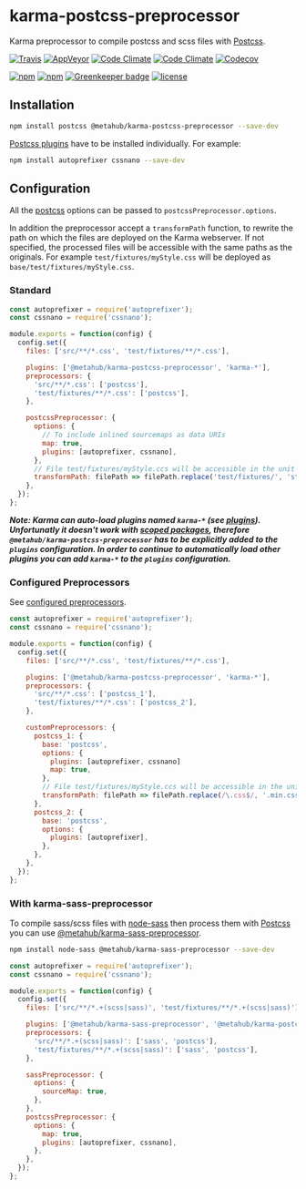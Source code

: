 # **karma-postcss-preprocessor**

Karma preprocessor to compile postcss and scss files with [Postcss](https://github.com/postcss/postcss).

[![Travis](https://img.shields.io/travis/vanduynslagerp/karma-postcss-preprocessor.svg)](https://travis-ci.org/vanduynslagerp/karma-postcss-preprocessor)
[![AppVeyor](https://img.shields.io/appveyor/ci/vanduynslagerp/karma-postcss-preprocessor.svg)](https://ci.appveyor.com/project/vanduynslagerp/karma-postcss-preprocessor)
[![Code Climate](https://img.shields.io/codeclimate/github/vanduynslagerp/karma-postcss-preprocessor.svg)](https://codeclimate.com/github/vanduynslagerp/karma-postcss-preprocessor)
[![Code Climate](https://img.shields.io/codeclimate/issues/github/vanduynslagerp/karma-postcss-preprocessor.svg)](https://codeclimate.com/github/vanduynslagerp/karma-postcss-preprocessor/issues)
[![Codecov](https://img.shields.io/codecov/c/github/vanduynslagerp/karma-postcss-preprocessor.svg)](https://codecov.io/gh/vanduynslagerp/karma-postcss-preprocessor)

[![npm](https://img.shields.io/npm/v/@metahub/karma-postcss-preprocessor.svg)](https://www.npmjs.com/package/@metahub/karma-postcss-preprocessor)
[![npm](https://img.shields.io/npm/dt/@metahub/karma-postcss-preprocessor.svg)](https://www.npmjs.com/package/@metahub/karma-postcss-preprocessor)
[![Greenkeeper badge](https://badges.greenkeeper.io/vanduynslagerp/karma-postcss-preprocessor.svg)](https://greenkeeper.io/)
[![license](https://img.shields.io/github/license/vanduynslagerp/karma-postcss-preprocessor.svg)](https://github.com/vanduynslagerp/karma-postcss-preprocessor/blob/master/LICENSE)

## Installation

```bash
npm install postcss @metahub/karma-postcss-preprocessor --save-dev
```

[Postcss plugins](https://www.postcss.parts) have to be installed individually. For example:

```bash
npm install autoprefixer cssnano --save-dev
```

## Configuration

All the [postcss](http://api.postcss.org/global.html#processOptions) options can be passed to `postcssPreprocessor.options`.

In addition the preprocessor accept a `transformPath` function, to rewrite the path on which the files are deployed on the Karma webserver. If not specified, the processed files will be accessible with the same paths as the originals. For example `test/fixtures/myStyle.css` will be deployed as `base/test/fixtures/myStyle.css`.

### Standard

```js
const autoprefixer = require('autoprefixer');
const cssnano = require('cssnano');

module.exports = function(config) {
  config.set({
    files: ['src/**/*.css', 'test/fixtures/**/*.css'],

    plugins: ['@metahub/karma-postcss-preprocessor', 'karma-*'],
    preprocessors: {
      'src/**/*.css': ['postcss'],
      'test/fixtures/**/*.css': ['postcss'],
    },

    postcssPreprocessor: {
      options: {
        // To include inlined sourcemaps as data URIs
        map: true,
        plugins: [autoprefixer, cssnano],
      },
      // File test/fixtures/myStyle.ccs will be accessible in the unit test on path base/styles/myStyle.css
      transformPath: filePath => filePath.replace('test/fixtures/', 'styles/')
    },
  });
};
```
**_Note: Karma can auto-load plugins named `karma-*` (see [plugins](http://karma-runner.github.io/1.0/config/plugins.html)). Unfortunatly it doesn't work with [scoped packages](https://docs.npmjs.com/misc/scope), therefore `@metahub/karma-postcss-preprocessor` has to be explicitly added to the `plugins` configuration. In order to continue to automatically load other plugins you can add `karma-*` to the `plugins` configuration._**

### Configured Preprocessors
See [configured preprocessors](http://karma-runner.github.io/1.0/config/preprocessors.html).

```js
const autoprefixer = require('autoprefixer');
const cssnano = require('cssnano');

module.exports = function(config) {  
  config.set({
    files: ['src/**/*.css', 'test/fixtures/**/*.css'],

    plugins: ['@metahub/karma-postcss-preprocessor', 'karma-*'],
    preprocessors: {
      'src/**/*.css': ['postcss_1'],
      'test/fixtures/**/*.css': ['postcss_2'],
    },

    customPreprocessors: {
      postcss_1: {
        base: 'postcss',
        options: {
          plugins: [autoprefixer, cssnano]
          map: true,
        },
        // File test/fixtures/myStyle.ccs will be accessible in the unit test on path test/fixtures/myStyle.min.ccs
        transformPath: filePath => filePath.replace(/\.css$/, '.min.css')
      },
      postcss_2: {
        base: 'postcss',
        options: {
          plugins: [autoprefixer],
        },
      },
    },
  });
};
```

### With karma-sass-preprocessor

To compile sass/scss files with [node-sass](https://github.com/sass/node-sass) then process them with [Postcss](https://github.com/postcss/postcss) you can use [@metahub/karma-sass-preprocessor](https://github.com/vanduynslagerp/karma-sass-preprocessor).

```bash
npm install node-sass @metahub/karma-sass-preprocessor --save-dev
```

```js
const autoprefixer = require('autoprefixer');
const cssnano = require('cssnano');

module.exports = function(config) {
  config.set({
    files: ['src/**/*.+(scss|sass)', 'test/fixtures/**/*.+(scss|sass)'],

    plugins: ['@metahub/karma-sass-preprocessor', '@metahub/karma-postcss-preprocessor', 'karma-*'],
    preprocessors: {
      'src/**/*.+(scss|sass)': ['sass', 'postcss'],
      'test/fixtures/**/*.+(scss|sass)': ['sass', 'postcss'],
    },

    sassPreprocessor: {
      options: {
        sourceMap: true,
      },
    },
    postcssPreprocessor: {
      options: {
        map: true,
        plugins: [autoprefixer, cssnano],
      },
    },
  });
};
```
